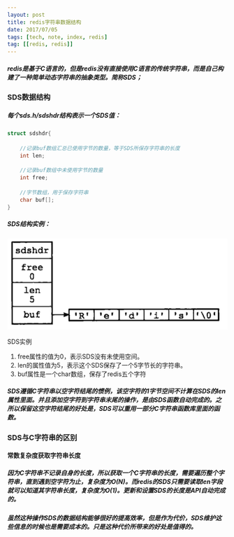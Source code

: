 ```yaml
---
layout: post
title: redis字符串数据结构
date: 2017/07/05
tags: [tech, note, index, redis]
tag: [[redis, redis]]
---
```


##### redis是基于C语言的，但是redis没有直接使用C语言的传统字符串，而是自己构建了一种简单动态字符串的抽象类型。简称SDS；
<!--more-->
### SDS数据结构
##### 每个sds.h/sdshdr结构表示一个SDS值：
```C
struct sdshdr{

    //记录buf数组汇总已使用字节的数量，等于SDS所保存字符串的长度
    int len;

    //记录buf数组中未使用字节的数量
    int free;

    //字节数组，用于保存字符串
    char buf[];
}
```
##### SDS结构实例：
![SDS实例](../../img/note/redisString.png) <div class='img-note'>SDS实例</div>

1. free属性的值为0，表示SDS没有未使用空间。
2. len的属性值为5，表示这个SDS保存了一个5字节长的字符串。
3. buf属性是一个char数组，保存了redis五个字符

##### SDS遵循C字符串以空字符结尾的惯例，该空字符的1字节空间不计算在SDS的len属性里面。并且添加空字符到字符串末尾的操作，是由SDS函数自动完成的。之所以保留这空字符结尾的好处是，SDS可以重用一部分C字符串函数库里面的函数。

### SDS与C字符串的区别
#### 常数复杂度获取字符串长度
##### 因为C字符串不记录自身的长度，所以获取一个C字符串的长度，需要遍历整个字符串，直到遇到空字符为止，复杂度为O(N)。而redis的SDS只需要读取len字段就可以知道其字符串长度，复杂度为O(1)。更新和设置SDS的长度是API自动完成的。
##### 虽然这种操作SDS的数据结构能够很好的提高效率，但是作为代价，SDS维护这些信息的时候也是需要成本的。只是这种代价所带来的好处是值得的。

